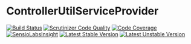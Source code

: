 # ControllerUtilServiceProvider

[![Build Status](https://travis-ci.org/kbond/ControllerUtilServiceProvider.png?branch=master)](https://travis-ci.org/kbond/ControllerUtilServiceProvider)
[![Scrutinizer Code Quality](https://scrutinizer-ci.com/g/kbond/ControllerUtilServiceProvider/badges/quality-score.png?s=ba3dc6ee99bb7274a91ca374432fb1e93a5ed357)](https://scrutinizer-ci.com/g/kbond/ControllerUtilServiceProvider/)
[![Code Coverage](https://scrutinizer-ci.com/g/kbond/ControllerUtilServiceProvider/badges/coverage.png?s=9020bcab6c707f59db2e52285a7989101db1d94a)](https://scrutinizer-ci.com/g/kbond/ControllerUtilServiceProvider/)
[![SensioLabsInsight](https://insight.sensiolabs.com/projects/2ae96102-eebf-44fe-8f8d-ddcb873c8d1a/mini.png)](https://insight.sensiolabs.com/projects/2ae96102-eebf-44fe-8f8d-ddcb873c8d1a)
[![Latest Stable Version](https://poser.pugx.org/zenstruck/controller-util-service-provider/v/stable.png)](https://packagist.org/packages/zenstruck/controller-util-service-provider)
[![Latest Unstable Version](https://poser.pugx.org/zenstruck/controller-util-service-provider/v/unstable.png)](https://packagist.org/packages/zenstruck/controller-util-service-provider)
